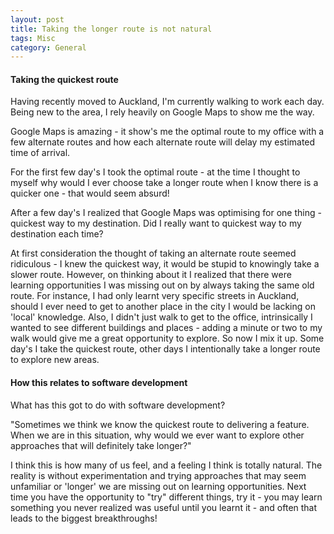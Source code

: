 ```yaml
---
layout: post
title: Taking the longer route is not natural
tags: Misc
category: General
---
```


#### Taking the quickest route

Having recently moved to Auckland, I'm currently walking to work each day. Being new to the area, I rely heavily on Google Maps to show me the way. 

Google Maps is amazing - it show's me the optimal route to my office with a few alternate routes and how each alternate route will delay my estimated time of arrival. 

For the first few day's I took the optimal route - at the time I thought to myself why would I ever choose take a longer route when I know there is a quicker one - that would seem absurd!

After a few day's I realized that Google Maps was optimising for one thing - quickest way to my destination. Did I really want to quickest way to my destination each time?  

At first consideration the thought of taking an alternate route seemed ridiculous - I knew the quickest way, it would be stupid to knowingly take a slower route. However, on thinking about it I realized that there were learning opportunities I was missing out on by always taking the same old route. For instance, I had only learnt very specific streets in Auckland, should I ever need to get to another place in the city I would be lacking on 'local' knowledge. Also, I didn't just walk to get to the office, intrinsically I wanted to see different buildings and places - adding a minute or two to my walk would give me a great opportunity to explore. So now I mix it up. Some day's I take the quickest route, other days I intentionally take a longer route to explore new areas.

#### How this relates to software development

What has this got to do with software development? 

"Sometimes we think we know the quickest route to delivering a feature. When we are in this situation, why would we ever want to explore other approaches that will definitely take longer?"

I think this is how many of us feel, and a feeling I think is totally natural. The reality is without experimentation and trying approaches that may seem unfamiliar or 'longer' we are missing out on learning opportunities. Next time you have the opportunity to "try" different things, try it - you may learn something you never realized was useful until you learnt it - and often that leads to the biggest breakthroughs!
